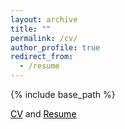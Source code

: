 ```yaml
---
layout: archive
title: ""
permalink: /cv/
author_profile: true
redirect_from:
  - /resume
---
```


{% include base_path %}

[<span style="color:black">CV</span>](./dGiantsidi_cv.pdf) and [<span style="color:black">Resume</span>](./resume.pdf)
